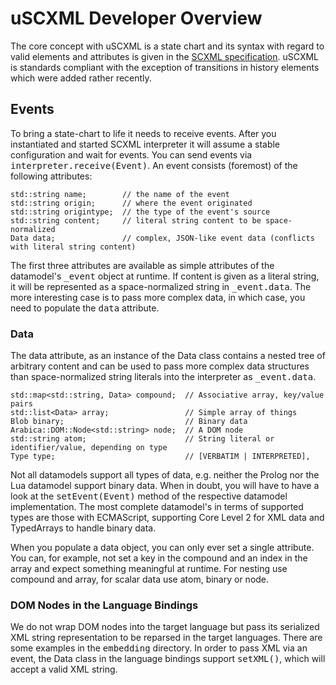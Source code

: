 # uSCXML Developer Overview

The core concept with uSCXML is a state chart and its syntax with regard to valid elements and attributes is given
in the [SCXML specification](http://www.w3.org/TR/scxml/). uSCXML is standards compliant with the exception of 
transitions in history elements which were added rather recently.

## Events

To bring a state-chart to life it needs to receive events. After you instantiated and started SCXML interpreter it
will assume a stable configuration and wait for events. You can send events via <tt>interpreter.receive(Event)</tt>.
An event consists (foremost) of the following attributes:

    std::string name;        // the name of the event
    std::string origin;      // where the event originated
    std::string origintype;  // the type of the event's source
    std::string content;     // literal string content to be space-normalized
    Data data;               // complex, JSON-like event data (conflicts with literal string content)

The first three attributes are available as simple attributes of the datamodel's <tt>_event</tt> object at runtime. If
content is given as a literal string, it will be represented as a space-normalized string in <tt>_event.data</tt>. The
more interesting case is to pass more complex data, in which case, you need to populate the <tt>data</tt> attribute.

### Data

The data attribute, as an instance of the Data class contains a nested tree of arbitrary content and can be used to
pass more complex data structures than space-normalized string literals into the interpreter as <tt>_event.data</tt>.

    std::map<std::string, Data> compound;  // Associative array, key/value pairs
    std::list<Data> array;                 // Simple array of things
    Blob binary;                           // Binary data
    Arabica::DOM::Node<std::string> node;  // A DOM node
    std::string atom;                      // String literal or identifier/value, depending on type
    Type type;                             // [VERBATIM | INTERPRETED], 

Not all datamodels support all types of data, e.g. neither the Prolog nor the Lua datamodel support binary data.
When in doubt, you will have to have a look at the <tt>setEvent(Event)</tt> method of the respective datamodel
implementation. The most complete datamodel's in terms of supported types are those with ECMAScript, supporting
Core Level 2 for XML data and TypedArrays to handle binary data.

When you populate a data object, you can only ever set a single attribute. You can, for example, not set a key in the
compound and an index in the array and expect something meaningful at runtime. For nesting use compound and array, for
scalar data use atom, binary or node.

### DOM Nodes in the Language Bindings

We do not wrap DOM nodes into the target language but pass its serialized XML string representation to be reparsed in
the target languages. There are some examples in the <tt>embedding</tt> directory. In order to pass XML via an event,
the Data class in the language bindings support <tt>setXML()</tt>, which will accept a valid XML string.